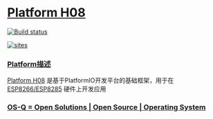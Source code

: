 ﻿# [Platform H08](https://github.com/OS-Q/H08)

[![Build status](https://ci.appveyor.com/api/projects/status/8ro1qlqcv7ash1aq?svg=true)](https://ci.appveyor.com/project/Qitas/H08)

[![sites](http://182.61.61.133/link/resources/OSQ.png)](http://www.OS-Q.com)

### [Platform描述](https://github.com/OS-Q/H08/wiki) 

[Platform H08](https://github.com/OS-Q/H08) 是基于PlatformIO开发平台的基础框架，用于在[ESP8266/ESP8285](https://github.com/sochub/ESP8266) 硬件上开发应用

### [OS-Q = Open Solutions | Open Source |  Operating System ](http://www.OS-Q.com/H08)
